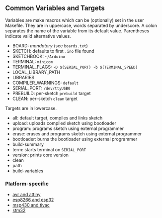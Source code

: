 ## Common Variables and Targets

Variables are make macros which can be (optionally) set in the user Makefile. They are in uppercase, words separated by underscore. 
A colon separates the name of the variable from its default value. Parentheses indicate valid alternative values.

- BOARD: _mandatory_ (see `boards.txt`)
- SKETCH: defaults to first `.ino` file found
- SKETCHBOOK: `~/Arduino`
- TERMINAL: `minicom`
- TERMINAL_FLAGS: `-D $(SERIAL_PORT) -b $(TERMINAL_SPEED)`
- LOCAL_LIBRARY_PATH
- LIBRARIES
- COMPILER_WARNINGS: `default`
- SERIAL_PORT: `/dev/ttyUSB0`
- PREBUILD: per-sketch `prebuild` target
- CLEAN: per-sketch `clean` target

Targets are in lowercase.

- all: default target, compiles and links sketch
- upload: uploads compiled sketch using bootloader
- program: programs sketch using external programmer
- erase: erases and programs sketch using external programmer
- bootloader: burns the bootloader using external programmer
- build-summary
- term: starts terminal on `SERIAL_PORT`
- version: prints core version
- clean
- path
- build-variables

### Platform-specific
- [avr and attiny](avr.md)
- [esp8266 and esp32](esp.md)
- [msp430 and tivac](msp.md)
- [stm32](stm32.md)

